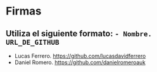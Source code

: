 # Firmas
Utiliza el siguiente formato: `- Nombre. URL_DE_GITHUB`
---
- Lucas Ferrero. https://github.com/lucasdavidferrero
- Daniel Romero. https://github.com/danielromeroauk
